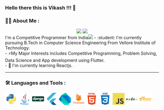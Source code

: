 ### Hello there this is Vikash !!! 👋

<!--
**Vikash-techie/Vikash-techie** is a ✨ _special_ ✨ repository because its `README.md` (this file) appears on your GitHub profile.

Here are some ideas to get you started:

- 🔭 I’m currently working on ...
- 🌱 I’m currently learning ...
- 👯 I’m looking to collaborate on ...
- 🤔 I’m looking for help with ...
- 💬 Ask me about ...
- 📫 How to reach me: ...
- 😄 Pronouns: ...
- ⚡ Fun fact: ...
-->
### 🧑‍💻 About Me :  
<div align="center">
<img src = "https://media.giphy.com/media/jdPMeyv9rn0hZHh8n9/giphy.gif" width = "350"/>
<img src = "https://media.giphy.com/media/2vnId4IaAjIGZd2EWC/giphy.gif" width = "350"/>
</div>
I'm a Competitive Programmer from India<img src = "https://media.giphy.com/media/jQoMk4rOThGxC9EmaV/giphy.gif" width = "150"/>   
- :student: I'm currently pursuing B.Tech in Computer Science Engineering From Vellore Institute of Technology.<br>  
- ⚡My Major Interests includes Competitive Programming, Problem Solving, Data Science and App development using Flutter.<br>  
-  🌱 I'm currently learning Reactjs.<br>

---

### :hammer_and_wrench: Languages and Tools :  
<div>
  <img src = "https://github.com/devicons/devicon/blob/master/icons/python/python-original.svg" width="40" height="40">
  <img src = "https://github.com/devicons/devicon/blob/master/icons/java/java-original.svg" width="40" height="40">
  <img src = "https://github.com/devicons/devicon/blob/master/icons/django/django-original.svg" width="40" height="40">
  <img src = "https://github.com/devicons/devicon/blob/master/icons/flutter/flutter-original.svg" width="40" height="40">
  <img src = "https://github.com/devicons/devicon/blob/master/icons/dart/dart-original.svg" width="40" height="40">
  <img src = "https://github.com/devicons/devicon/blob/master/icons/firebase/firebase-plain-wordmark.svg" width="40" height="40">
  <img src = "https://github.com/devicons/devicon/blob/master/icons/html5/html5-plain-wordmark.svg" width="40" height="40">
  <img src = "https://github.com/devicons/devicon/blob/master/icons/css3/css3-plain-wordmark.svg" width="40" height="40">
  <img src = "https://github.com/devicons/devicon/blob/master/icons/javascript/javascript-original.svg" width="40" height="40">
  <img src = "https://github.com/devicons/devicon/blob/master/icons/nodejs/nodejs-original-wordmark.svg" width="40" height="40">
  <img src = "https://github.com/devicons/devicon/blob/master/icons/amazonwebservices/amazonwebservices-plain-wordmark.svg" width="40" height="40">
</div>

